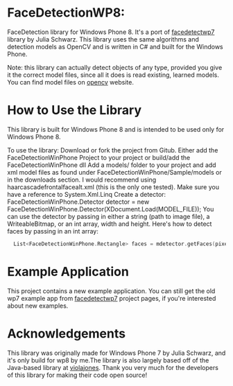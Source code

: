 FaceDetectionWP8: 
===========================

FaceDetection library for Windows Phone 8. It's a port of [facedetectwp7] library by Julia Schwarz.
This library uses the same algorithms and detection models as OpenCV and is written in C# and built for the Windows Phone.

Note: this library can actually detect objects of any type, provided you give it the correct model files, since all it does is read existing, learned models. You can find model files on [opencv] website.


How to Use the Library
===========================
This library is built for Windows Phone 8 and is intended to be used only for Windows Phone 8.

To use the library:
Download or fork the project from Gitub.
Either add the FaceDetectionWinPhone Project to your project or build/add the FaceDetectionWinPhone dll
Add a models/ folder to your project and add xml model files as found under FaceDetectionWinPhone/Sample/models or in the downloads section. I would recommend using haarcascadefrontalfacealt.xml (this is the only one tested).
Make sure you have a reference to System.Xml.Linq
Create a detector: FaceDetectionWinPhone.Detector detector = new FaceDetectionWinPhone.Detector(XDocument.Load(MODEL_FILE));
You can use the detector by passing in either a string (path to image file), a WriteableBitmap, or an int array, width and height. Here's how to detect faces by passing in an int array:
```c
  List<FaceDetectionWinPhone.Rectangle> faces = mdetector.getFaces(pixelDataInt, mcameraWidth / mdownsampleFactor, mcameraHeight / m_downsampleFactor, 2f, 1.25f, 0.1f, 1, false);
```

Example Application
===========================
This project contains a new example application. You can still get the old wp7 example app from [facedetectwp7] project pages, if you're interested about new examples.

Acknowledgements
===========================
This library was originally made for Windows Phone 7 by Julia Schwarz, and it's only build for wp8 by me.The library is also largely based off of the Java-based library at [violajones]. Thank you very much for the developers of this library for making their code open source!

[facedetectwp7]: http://facedetectwp7.codeplex.com/ "facedetectwp7"
[opencv]: http://opencv.org/ "OpenCV"
[violajones]: http://code.google.com/p/jviolajones/ 
